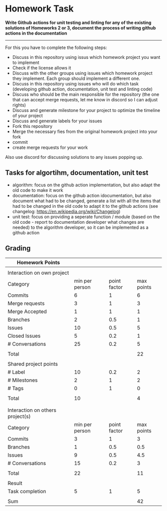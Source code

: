 # Homework Task

**Write Github actions for unit testing and linting for any of the existing solutions of Homeworks 2 or 3, document the process of writing github actions in the documentation**

---

For this you have to complete the following steps:

- Discuss in this repository using issus which homework project you want to implement
- Check if the license allows it
- Discuss with the other groups using issues which homework project they implement. Each group should implement a different one.
- Discuss in this repository using issues who will do which task (developing github action, documentation, unit test and linting code)
- Discuss who should be the main responsible for the repository (the one that can accept merge requests, let me know in discord so I can adjust rights)
- Discuss and generate milestone for your project to optimize the timeline of your project
- Discuss and generate labels for your issues
- Fork this repository
- Merge the necessary fies from the original homework project into your fork
- commit
- create merge requests for your work

Also use discord for discussing solutions to any issues popping up.

## Tasks for algortihm, documentation, unit test

- algorithm: focus on the github action implementation, but also adapt the old code to make it work
- documentation: focus on the github action idocumentation, but also document what had to be changed, generate a list with all the items that had to be changed in the old code to adapt it to the github actions (see changelog: https://en.wikipedia.org/wiki/Changelog)
- unit test: focus on providing a seperate function / module (based on the old code - report to documentation developer what changes are needed) to the algorithm developer, so it can be implemented as a github action

## Grading

| Homework Points                  |                |              |            |
| -------------------------------- | -------------- | ------------ | ---------- |
|                                  |                |              |            |
| Interaction on own project       |                |              |            |
| Category                         | min per person | point factor | max points |
| Commits                          | 6              | 1            | 6          |
| Merge requests                   | 3              | 1            | 3          |
| Merge Accepted                   | 1              | 1            | 1          |
| Branches                         | 2              | 0.5          | 1          |
| Issues                           | 10             | 0.5          | 5          |
| Closed Issues                    | 5              | 0.2          | 1          |
| \# Conversations                 | 25             | 0.2          | 5          |
|                                  |                |              |            |
| Total                            |                |              | 22         |
|                                  |                |              |            |
| Shared project points            |                |              |            |
| \# Label                         | 10             | 0.2          | 2          |
| \# Milestones                    | 2              | 1            | 2          |
| \# Tags                          | 0              | 1            | 0          |
|                                  |                |              |            |
| Total                            | 10             |              | 4          |
|                                  |                |              |            |
|                                  |                |              |            |
| Interaction on others project(s) |                |              |            |
| Category                         | min per person | point factor | max points |
| Commits                          | 3              | 1            | 3          |
| Branches                         | 1              | 0.5          | 0.5        |
| Issues                           | 9              | 0.5          | 4.5        |
| \# Conversations                 | 15             | 0.2          | 3          |
|                                  |                |              |            |
| Total                            | 22             |              | 11         |
|                                  |                |              |            |
| Result                           |                |              |            |
| Task completion                  | 5              | 1            | 5          |
|                                  |                |              |            |
| Sum                              |                |              | 42         |
